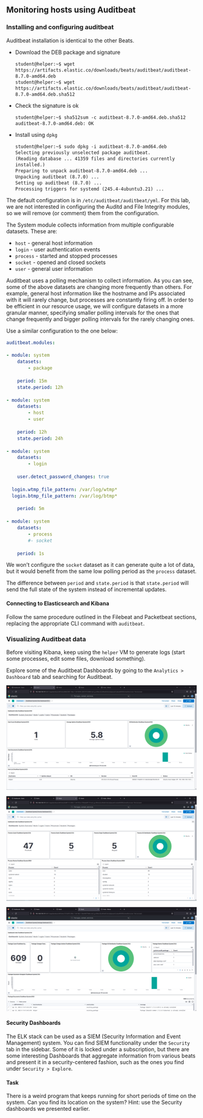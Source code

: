 ## Monitoring hosts using Auditbeat

### Installing and configuring auditbeat

Auditbeat installation is identical to the other Beats.

- Download the DEB package and signature
    
    ```shell-session
    student@helper:~$ wget https://artifacts.elastic.co/downloads/beats/auditbeat/auditbeat-8.7.0-amd64.deb
    student@helper:~$ wget https://artifacts.elastic.co/downloads/beats/auditbeat/auditbeat-8.7.0-amd64.deb.sha512
    ```
    
- Check the signature is ok
    
    ```shell-session
    student@helper:~$ sha512sum -c auditbeat-8.7.0-amd64.deb.sha512
    auditbeat-8.7.0-amd64.deb: OK
    ```
    
- Install using `dpkg`
    
    ```shell-session
    student@helper:~$ sudo dpkg -i auditbeat-8.7.0-amd64.deb
    Selecting previously unselected package auditbeat.
    (Reading database ... 41359 files and directories currently installed.)
    Preparing to unpack auditbeat-8.7.0-amd64.deb ...
    Unpacking auditbeat (8.7.0) ...
    Setting up auditbeat (8.7.0) ...
    Processing triggers for systemd (245.4-4ubuntu3.21) ...
    ```
    

The default configuration is in `/etc/auditbeat/auditbeat/yml`. For this lab, we
are not interested in configuring the Auditd and File Integrity modules, so we 
will remove (or comment) them from the configuration.

The System module collects information from multiple configurable datasets. 
These are:

- `host` - general host information
- `login` - user authentication events
- `process` - started and stopped processes
- `socket` - opened and closed sockets
- `user` - general user information

Auditbeat uses a polling mechanism to collect information. As you can see, some 
of the above datasets are changing more frequently than others. For example, 
general host information like the hostname and IPs associated with it will 
rarely change, but processes are constantly firing off. In order to be efficient
in our resource usage, we will configure datasets in a more granular manner,
specifying smaller polling intervals for the ones that change frequently and
bigger polling intervals for the rarely changing ones.

Use a similar configuration to the one below:

```yaml
auditbeat.modules:

- module: system
	datasets:
		- package

	period: 15m
	state.period: 12h

- module: system
	datasets:
		- host
		- user
	
	period: 12h
	state.period: 24h

- module: system
	datasets:
		- login

	user.detect_password_changes: true

  login.wtmp_file_pattern: /var/log/wtmp*
  login.btmp_file_pattern: /var/log/btmp*
	
	period: 5m
	
- module: system
	datasets:
		- process
		#- socket

	period: 1s

```

We won’t configure the `socket` dataset as it can generate quite a lot of data,
but it would benefit from the same low polling period as the `process` dataset. 

The difference between `period` and `state.period` is that `state.period` will
send the full state of the system instead of incremental updates.

#### Connecting to Elasticsearch and Kibana

Follow the same procedure outlined in the Filebeat and Packetbeat sections, 
replacing the appropriate CLI command with `auditbeat`. 

### Visualizing Auditbeat data

Before visiting Kibana, keep using the `helper` VM to generate logs (start some
processes, edit some files, download something).

Explore some of the Auditbeat Dashboards by going to the `Analytics > Dashboard`
tab and searching for Auditbeat.

![auditbeat_hosts_dashboard.png](./assets/auditbeat_hosts_dashboard.png)

![auditbeat_process_dashboard.png](./assets/auditbeat_process_dashboard.png)

![auditbeat_package_dashboard.png](./assets/auditbeat_package_dashboard.png)

#### Security Dashboards

The ELK stack can be used as a SIEM (Security Information and Event Management)
system. You can find SIEM functionality under the `Security` tab in the sidebar.
Some of it is locked under a subscription, but there are some interesting
Dashboards that aggregate information from various beats and present it in a
security-centered fashion, such as the ones you find under `Security > Explore`.

#### Task

There is a weird program that keeps running for short periods of time on the
system. Can you find its location on the system? Hint: use the Security 
dashboards we presented earlier.
